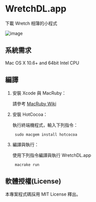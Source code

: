 # WretchDL.app

下載 Wretch 相簿的小程式

![image](http://farm9.staticflickr.com/8424/7782677716_8d36aec066_z.jpg)

## 系統需求

Mac OS X 10.6+ and 64bit Intel CPU

## 編譯

1. 安裝 Xcode 與 MacRuby：

   請參考 [MacRuby Wiki](https://github.com/MacRuby/MacRuby/wiki/Setting-up-MacRuby)

2. 安裝 HotCocoa：

   執行終端機程式，輸入下列指令：

        sudo macgem install hotcocoa

3. 編譯與執行：

   使用下列指令編譯與執行 WretchDL.app

        macrake run


## 軟體授權(License)

本專案程式碼採用 MIT License 釋出。
